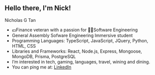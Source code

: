 ## Hello there, I'm Nick!
Nicholas G Tan
- 💵Finance veteran with a passion for 👨‍💻Software Engineering
- General Assembly Sofware Engineering Immersive student
- Programming Languages: TypeScript, JavaScript, JQuery, Python, HTML, CSS 
- Libraries and Frameworks: React, Node.js, Express, Mongoose, MongoDB, Prisma, PostgreSQL
- I’m interested in tech, gaming, languages, travel, wining and dining.
- You can ping me at: [LinkedIn](https://www.linkedin.com/in/nicholasgtan/)

<!---
nicholasgtan/nicholasgtan is a ✨ special ✨ repository because its `README.md` (this file) appears on your GitHub profile.
You can click the Preview link to take a look at your changes.
--->
